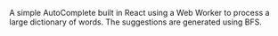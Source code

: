 A simple AutoComplete built in React using a Web Worker to process a large dictionary of words. The suggestions are generated using BFS.